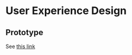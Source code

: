 # User Experience Design

## Prototype
See [this link](https://www.figma.com/proto/ApTVXpwNunSDZ0xMmKlLoP/WireFrame?type=design&node-id=1-3&t=c2IwUUjxurxrj3OS-1&scaling=scale-down&page-id=0%3A1&starting-point-node-id=1%3A3&mode=design)